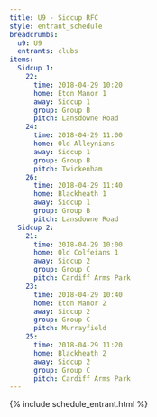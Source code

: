 ```yaml
---
title: U9 - Sidcup RFC
style: entrant_schedule
breadcrumbs:
  u9: U9
  entrants: clubs
items:
  Sidcup 1:
    22:
      time: 2018-04-29 10:20
      home: Eton Manor 1
      away: Sidcup 1
      group: Group B
      pitch: Lansdowne Road
    24:
      time: 2018-04-29 11:00
      home: Old Alleynians
      away: Sidcup 1
      group: Group B
      pitch: Twickenham
    26:
      time: 2018-04-29 11:40
      home: Blackheath 1
      away: Sidcup 1
      group: Group B
      pitch: Lansdowne Road
  Sidcup 2:
    21:
      time: 2018-04-29 10:00
      home: Old Colfeians 1
      away: Sidcup 2
      group: Group C
      pitch: Cardiff Arms Park
    23:
      time: 2018-04-29 10:40
      home: Eton Manor 2
      away: Sidcup 2
      group: Group C
      pitch: Murrayfield
    25:
      time: 2018-04-29 11:20
      home: Blackheath 2
      away: Sidcup 2
      group: Group C
      pitch: Cardiff Arms Park
---
```


{% include schedule_entrant.html %}

